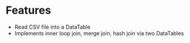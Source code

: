 # Features
- Read CSV file into a DataTable
- Implements inner loop join, merge join, hash join via two DataTables